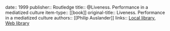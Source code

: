 date:: 1999
publisher:: Routledge
title:: @Liveness. Performance in a mediatized culture
item-type:: [[book]]
original-title:: Liveness. Performance in a mediatized culture
authors:: [[Philip Auslander]]
links:: [Local library](zotero://select/groups/2386895/items/QCQLASS9), [Web library](https://www.zotero.org/groups/2386895/items/QCQLASS9)
